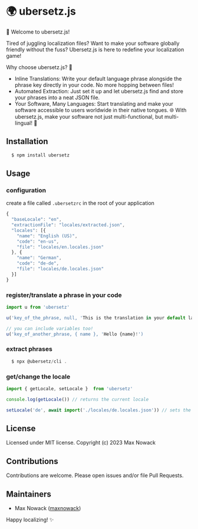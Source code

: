 # 🌍 ubersetz.js

🚀 Welcome to ubersetz.js!

Tired of juggling localization files? Want to make your software globally friendly without the fuss? Ubersetz.js is here to redefine your localization game!

Why choose ubersetz.js? 🤔

* Inline Translations: Write your default language phrase alongside the phrase key directly in your code. No more hopping between files!
* Automated Extraction: Just set it up and let ubersetz.js find and store your phrases into a neat JSON file.
* Your Software, Many Languages: Start translating and make your software accessible to users worldwide in their native tongues.
🌐 With ubersetz.js, make your software not just multi-functional, but multi-lingual! 🎉

## Installation

```sh
  $ npm install ubersetz
```

## Usage

### configuration

create a file called `.ubersetzrc` in the root of your application
```js
{
  "baseLocale": "en",
  "extractionFile": "locales/extracted.json",
  "locales": [{
    "name": "English (US)",
    "code": "en-us",
    "file": "locales/en.locales.json"
  }, {
    "name": "German",
    "code": "de-de",
    "file": "locales/de.locales.json"
  }]
}
```

### register/translate a phrase in your code
```js
import u from 'ubersetz'

u('key_of_the_phrase, null, 'This is the translation in your default language')

// you can include variables too!
u('key_of_another_phrase, { name }, 'Hello {name}!')
```

### extract phrases
```js
  $ npx @ubersetz/cli .
```

### get/change the locale
```js
import { getLocale, setLocale }  from 'ubersetz'

console.log(getLocale()) // returns the current locale

setLocale('de', await import('./locales/de.locales.json')) // sets the locale and phrases
```


## License
Licensed under MIT license. Copyright (c) 2023 Max Nowack

## Contributions
Contributions are welcome. Please open issues and/or file Pull Requests.

## Maintainers
- Max Nowack ([maxnowack](https://github.com/maxnowack))

Happy localizing! ✨
